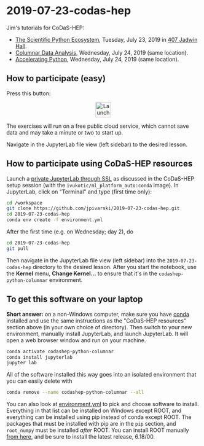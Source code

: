 # 2019-07-23-codas-hep

Jim's tutorials for CoDaS-HEP:

   * [The Scientific Python Ecosystem](https://indico.cern.ch/event/814979/timetable/#40-the-scientific-python-ecosy), Tuesday, July 23, 2019 in [407 Jadwin Hall](https://goo.gl/maps/Hy7dUgKgp6eBU1N59).
   * [Columnar Data Analysis](https://indico.cern.ch/event/814979/timetable/#41-columnar-data-analysis), Wednesday, July 24, 2019 (same location).
   * [Accelerating Python](https://indico.cern.ch/event/814979/timetable/#12-accelerating-python), Wednesday, July 24, 2019 (same location).

## How to participate (easy)

Press this button:

<p align="center">
  <a href="https://mybinder.org/v2/gh/jpivarski/2019-07-23-codas-hep/2.0?urlpath=lab">
    <img src="https://mybinder.org/badge_logo.svg" alt="Launch Binder" height="40">
  </a>
</p>

The exercises will run on a free public cloud service, which cannot save data and may take a minute or two to start up.

Navigate in the JupyterLab file view (left sidebar) to the desired lesson.

## How to participate using CoDaS-HEP resources

Launch a [private JupyterLab through SSL](https://ml-front.nautilus.optiputer.net/) as discussed in the CoDaS-HEP setup session (with the `ivukotic/ml_platform_auto:conda` image). In JupyterLab, click on "Terminal" and type (first time only):

```bash
cd /workspace
git clone https://github.com/jpivarski/2019-07-23-codas-hep.git
cd 2019-07-23-codas-hep
conda env create -f environment.yml
```

After the first time (e.g. on Wednesday; day 2), do

```bash
cd 2019-07-23-codas-hep
git pull
```

Then navigate in the JupyterLab file view (left sidebar) into the `2019-07-23-codas-hep` directory to the desired lesson. After you start the notebook, use the **Kernel** menu, **Change Kernel...** to ensure that it's in the `codashep-python-columnar` environment.

## To get this software on your laptop

**Short answer:** on a non-Windows computer, make sure you have [conda](https://docs.conda.io/en/latest/miniconda.html) installed and use the same instructions as the "CoDaS-HEP resources" section above (in your own choice of directory). Then switch to your new environment, manually install JupyterLab, and launch JupyterLab. It will open a web browser window and run on your machine.

```bash
conda activate codashep-python-columnar
conda install jupyterlab
jupyter lab
```

All of the software installed this way goes into an isolated environment that you can easily delete with

```bash
conda remove --name codashep-python-columnar --all
```

You can also look at [environment.yml](environment.yml) to pick and choose software to install. Everything in that list can be installed on Windows except ROOT, and everything can be installed using pip instead of conda except ROOT. The packages that must be installed with pip are in the `pip` section, and `root_numpy` must be installed _after_ ROOT. You can install ROOT manually [from here](https://root.cern/content/release-61800), and be sure to install the latest release, 6.18/00.
